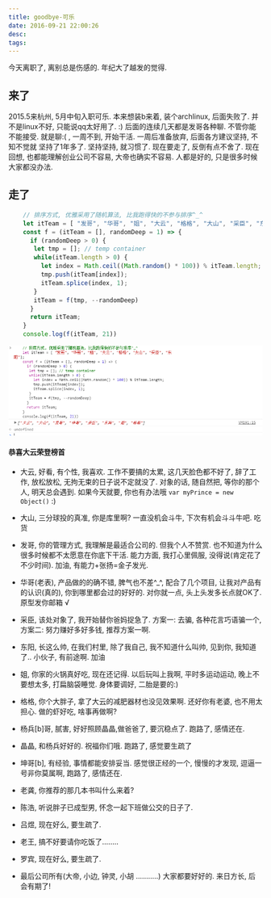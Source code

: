 ```yaml
---
title: goodbye-可乐
date: 2016-09-21 22:00:26
desc:
tags:
---
```


今天离职了, 离别总是伤感的. 年纪大了越发的觉得.

<!-- more -->

## 来了

2015.5来杭州, 5月中旬入职可乐. 本来想装b来着, 装个archlinux, 后面失败了. 并不是linux不好, 只能说qq太好用了. :)
后面的连续几天都是发哥各种聊. 不管你能不能接受. 就是聊:( , 一周不到, 开始干活. 一周后准备放弃, 后面各方建议坚持, 不知不觉就
坚持了1年多了. 坚持坚持, 就习惯了. 现在要走了, 反倒有点不舍了. 现在回想, 也都能理解创业公司不容易, 大帝也确实不容易.
人都是好的, 只是很多时候大家都没办法.

## 走了

```javascript
    // 排序方式, 优雅采用了随机算法, 比我跑得快的不参与排序^_^
    let itTeam = [ "发哥", "华哥", "姐", "大云", "格格", "大山", "采臣", "东阳"];
    const f = (itTeam = [], randomDeep = 1) => {
      if (randomDeep > 0) {
       let tmp = []; // temp container
       while(itTeam.length > 0) {
         let index = Math.ceil((Math.random() * 100)) % itTeam.length;
         tmp.push(itTeam[index]);
         itTeam.splice(index, 1);
       }
       itTeam = f(tmp, --randomDeep) 
      }
      return itTeam;
    }
    console.log(f(itTeam, 21))
```
![结果恭大云荣获第一:)](/images/klsm/tp.png)


#### 恭喜大云荣登榜首

* 大云, 好看, 有个性, 我喜欢. 工作不要搞的太累, 这几天脸色都不好了, 辞了工作, 放松放松, 无拘无束的日子说不定就没了. 对象的话, 随自然把, 等你的那个人, 明天总会遇到. 如果今天就要, 你也有办法哦 `var myPrince = new Object()` :)
* 大山, 三分球投的真准, 你是库里啊? 一直没机会斗牛, 下次有机会斗斗牛吧. 吃货
* 发哥, 你的管理方式, 我理解是最适合公司的. 但我个人不赞赏. 也不知道为什么很多时候都不太愿意在你底下干活. 能力方面, 我打心里佩服, 没得说(肯定花了不少时间). 加油, 有能力+张扬=金子发光.
* 华哥(老表),  产品做的的确不错, 脾气也不差^_^, 配合了几个项目, 让我对产品有的认识(真的), 你到哪里都会过的好好的. 对你就一点, 头上头发多长点就OK了. 原型发你邮箱 √
* 采臣, 该处对象了, 我开始替你爸妈捉急了. 方案一: 去骗, 各种花言巧语骗一个, 方案二: 努力赚好多好多钱, 推荐方案一啊.
* 东阳, 长这么帅, 在我们村里, 除了我自己, 我不知道什么叫帅, 见到你, 我知道了.. 小伙子, 有前途啊. 加油
* 姐, 你家的火锅真好吃, 现在还记得. 以后玩叫上我啊, 平时多运动运动, 晚上不要想太多, 打扁脑袋睡觉. 身体要调好, 二胎是要的:)
* 格格, 你个大胖子, 拿了大云的减肥器材也没见效果啊. 还好你有老婆, 也不用太担心. 做的虾好吃, 啥事再做啊?

* 杨兵[b]哥, 腻害, 好好照顾晶晶,做爸爸了, 要沉稳点了. 跑路了, 感情还在.
* 晶晶, 和杨兵好好的. 祝福你们哦. 跑路了, 感觉要生疏了
* 坤哥[b], 有经验, 事情都能安排妥当. 感觉很正经的一个, 慢慢的才发现, 逗逼一号非你莫属啊, 跑路了, 感情还在.
* 老龚, 你推荐的那几本书叫什么来着?
* 陈浩, 听说胖子已成型男, 怀念一起下班做公交的日子了.
* 吕煜, 现在好么, 要生疏了.
* 老王, 搞不好要请你吃饭了........
* 罗宾, 现在好么, 要生疏了.


* 最后公司所有(大帝, 小边, 钟灵, 小胡 ...........) 大家都要好好的. 来日方长, 后会有期了!







